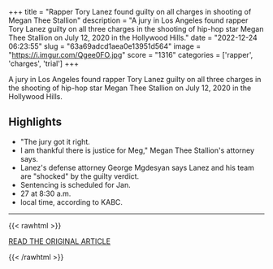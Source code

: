 +++
title = "Rapper Tory Lanez found guilty on all charges in shooting of Megan Thee Stallion"
description = "A jury in Los Angeles found rapper Tory Lanez guilty on all three charges in the shooting of hip-hop star Megan Thee Stallion on July 12, 2020 in the Hollywood Hills."
date = "2022-12-24 06:23:55"
slug = "63a69adcd1aea0e13951d564"
image = "https://i.imgur.com/Qgee0FO.jpg"
score = "1316"
categories = ['rapper', 'charges', 'trial']
+++

A jury in Los Angeles found rapper Tory Lanez guilty on all three charges in the shooting of hip-hop star Megan Thee Stallion on July 12, 2020 in the Hollywood Hills.

## Highlights

- "The jury got it right.
- I am thankful there is justice for Meg," Megan Thee Stallion's attorney says.
- Lanez's defense attorney George Mgdesyan says Lanez and his team are "shocked" by the guilty verdict.
- Sentencing is scheduled for Jan.
- 27 at 8:30 a.m.
- local time, according to KABC.

---

{{< rawhtml >}}
  <p class="article-category">
    <a target="_blank" href="https://abcnews.go.com/US/verdict-reached-trial-rapper-tory-lanez-charged-shooting/story?id=95723751">READ THE ORIGINAL ARTICLE</a>
  </p>
{{< /rawhtml >}}
